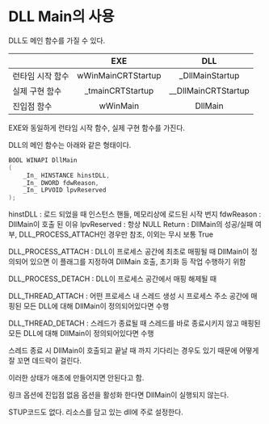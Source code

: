 # DLL Main의 사용

DLL도 메인 함수를 가질 수 있다.

|     | EXE|DLL|
|:--------|:---------:|:---------:|
|런타임 시작 함수|wWinMainCRTStartup|_DllMainStartup|
|실제 구현 함수|_tmainCRTStartup|__DllMainCRTStartup|
|진입점 함수 | wWinMain|DllMain|

EXE와 동일하게 런타임 시작 함수, 실제 구현 함수를 가진다.

DLL의 메인 함수는 아래와 같은 형태이다.

```C++
BOOL WINAPI DllMain
(
    _In_ HINSTANCE hinstDLL,
    _In_ DWORD fdwReason,
    _In_ LPVOID lpvReserved
);
```

hinstDLL    : 로드 되었을 때 인스턴스 핸들, 메모리상에 로드된 시작 번지
fdwReason   : DllMain이 호출 된 이유
lpvReserved : 항상 NULL
Return      : DllMain의 성공/실패 여부, DLL_PROCESS_ATTACH인 경우만 참조, 이외는 무시 보통 True

DLL_PROCESS_ATTACH : DLL이 프로세스 공간에 최초로 매핑될 때 DllMain이 정의되어 있으면 이 플래그를 지정하여 DllMain 호출, 초기화 등 작업 수행하기 위함

DLL_PROCESS_DETACH : DLL이 프로세스 공간에서 매핑 해제될 때

DLL_THREAD_ATTACH  : 어떤 프로세스 내 스레드 생성 시 프로세스 주소 공간에 매핑된 모든 DLL에 대해 DllMain이 정의되어있다면 수행

DLL_THREAD_DETACH  : 스레드가 종료될 때 스레드를 바로 종료시키지 않고 매핑된 모든 DLL에 대해 DllMain이 정의되어있다면 수행

스레드 종료 시 DllMain이 호출되고 끝날 때 까지 기다리는 경우도 있기 때문에 어떻게 잘 꼬면 데드락이 걸린다.

이러한 상태가 애초에 만들어지면 안된다고 함.

링크 옵션에 진입점 없음 옵션을 활성화 한다면 DllMain이 실행되지 않는다.

STUP코드도 없다. 리소스를 담고 있는 dll에 주로 설정한다.

